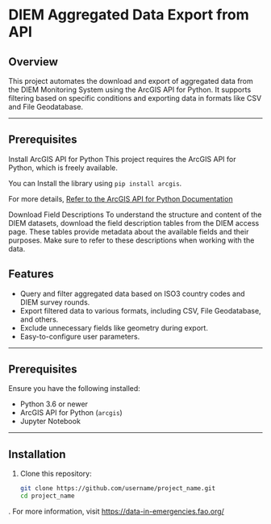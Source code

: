 # DIEM Aggregated Data Export from API

## Overview

This project automates the download and export of aggregated data from the DIEM Monitoring System using the ArcGIS API for Python. 
It supports filtering based on specific conditions and exporting data in formats like CSV and File Geodatabase.

---

## Prerequisites
Install ArcGIS API for Python 
This project requires the ArcGIS API for Python, which is freely available. 
 
You can Install the library using `pip install arcgis`.

For more details, [Refer to the ArcGIS API for Python Documentation](https://developers.arcgis.com/python/latest/) 

Download Field Descriptions
To understand the structure and content of the DIEM datasets, download the field description tables from the DIEM access page. These tables provide metadata about the available fields and their purposes. Make sure to refer to these descriptions when working with the data.

## Features

- Query and filter aggregated data based on ISO3 country codes and DIEM survey rounds.
- Export filtered data to various formats, including CSV, File Geodatabase, and others.
- Exclude unnecessary fields like geometry during export.
- Easy-to-configure user parameters.

---

## Prerequisites

Ensure you have the following installed:

- Python 3.6 or newer
- ArcGIS API for Python (`arcgis`)
- Jupyter Notebook

---

## Installation

1. Clone this repository:
   ```bash
   git clone https://github.com/username/project_name.git
   cd project_name
. For more information, visit https://data-in-emergencies.fao.org/
